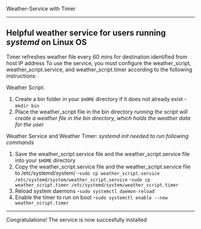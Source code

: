 Weather-Service with Timer

---
Helpful weather service for users running *systemd* on Linux OS
---
Timer refreshes weather file every 60 mins for destination identified from host IP address
To use the service, you must configure the weather_script, weather_script.service, and weather_script.timer according to the following instructions:

Weather Script:
1. Create a bin folder in your `$HOME` directory if it does not already exist
   -`mkdir bin`
2. Place the weather_script file in the bin directory 
*running the script will create a weather file in the bin directory, which holds the weather data for the user*

Weather Service and Weather Timer:
*systemd init needed to run following commands*
1. Save the weather_script.service file and the weather_script.service file into your `$HOME` directory 
2. Copy the weather_script.service file and the weather_script.service file to /etc/systemd/system/
   -`sudo cp weather_script.service /etc/systemd/system/weather_script.service`
   -`sudo cp weather_script.timer /etc/systemd/system/weather_script.timer`
3. Reload system daemons 
   -`sudo systemctl daemon-reload`
4. Enable the timer to run on boot
   -`sudo systemctl enable --now weather_script.timer`
---
Congratulations! The service is now succesfully installed
